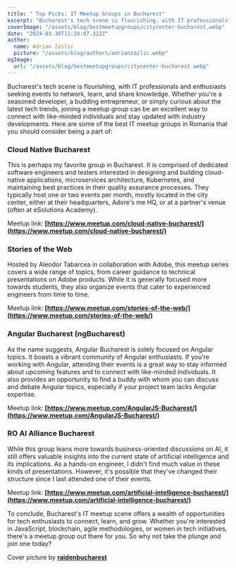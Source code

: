 ```yaml
---
title: " Top Picks: IT Meetup Groups in Bucharest"
excerpt: "Bucharest's tech scene is flourishing, with IT professionals and enthusiasts seeking events to network, learn, and share knowledge. Whether you're a seasoned developer, a budding entrepreneur, or simply curious about the latest tech trends, joining a meetup group can be an excellent way to connect with like-minded individuals and stay updated with industry developments."
coverImage: "/assets/blog/bestmeetupgroups/citycenter-bucharest.webp"
date: "2024-03-30T11:20:07.322Z"
author:
  name: Adrian Zailic
  picture: "/assets/blog/authors/adrianzailic.webp"
ogImage:
  url: "/assets/blog/bestmeetupgroups/citycenter-bucharest.webp"
---
```


Bucharest's tech scene is flourishing, with IT professionals and enthusiasts seeking events to network, learn, and share knowledge. Whether you're a seasoned developer, a budding entrepreneur, or simply curious about the latest tech trends, joining a meetup group can be an excellent way to connect with like-minded individuals and stay updated with industry developments. Here are some of the best IT meetup groups in Romania that you should consider being a part of:

### **Cloud Native Bucharest**
This is perhaps my favorite group in Bucharest. It is comprised of dedicated software engineers and testers interested in designing and building cloud-native applications, microservices architecture, Kubernetes, and maintaining best practices in their quality assurance processes. They typically host one or two events per month, mostly located in the city center, either at their headquarters, Adore's me HQ, or at a partner's venue (often at eSolutions Academy).

Meetup link: **[https://www.meetup.com/cloud-native-bucharest/](https://www.meetup.com/cloud-native-bucharest/)**   

### **Stories of the Web**
Hosted by Aleodor Tabarcea in collaboration with Adobe, this meetup series covers a wide range of topics, from career guidance to technical presentations on Adobe products. While it is generally focused more towards students, they also organize events that cater to experienced engineers from time to time.

Meetup link: **[https://www.meetup.com/stories-of-the-web/](https://www.meetup.com/stories-of-the-web/)**   

### **Angular Bucharest (ngBucharest)**
As the name suggests, Angular Bucharest is solely focused on Angular topics. It boasts a vibrant community of Angular enthusiasts. If you're working with Angular, attending their events is a great way to stay informed about upcoming features and to connect with like-minded individuals. It also provides an opportunity to find a buddy with whom you can discuss and debate Angular topics, especially if your project team lacks Angular expertise.

Meetup link: **[https://www.meetup.com/AngularJS-Bucharest/](https://www.meetup.com/AngularJS-Bucharest/)**   

### **RO AI Alliance Bucharest**
While this group leans more towards business-oriented discussions on AI, it still offers valuable insights into the current state of artificial intelligence and its implications. As a hands-on engineer, I didn't find much value in these kinds of presentations. However, it's possible that they've changed their structure since I last attended one of their events.

Meetup link: **[https://www.meetup.com/artificial-intelligence-bucharest/](https://www.meetup.com/artificial-intelligence-bucharest/)**   

To conclude, Bucharest's IT meetup scene offers a wealth of opportunities for tech enthusiasts to connect, learn, and grow. Whether you're interested in JavaScript, blockchain, agile methodologies, or women in tech initiatives, there's a meetup group out there for you. So why not take the plunge and join one today?

Cover picture by **[raidenbucharest](https://www.instagram.com/raidenbucharest)** 